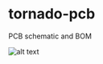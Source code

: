 # tornado-pcb
PCB schematic and BOM

![alt text](https://raw.githubusercontent.com/stan-one/tornado-pcb/main/fan_control_pcb.png)
